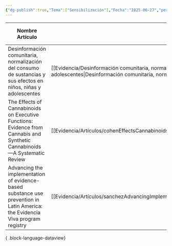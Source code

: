 ```yaml
---
{"dg-publish":true,"Tema":["Sensibilización"],"Fecha":"2025-06-27","permalink":"/evidencia/","dgPassFrontmatter":true,"noteIcon":"","created":"2025-06-27","updated":"2025-06-27T14:53:05.314-04:00"}
---
```



| Nombre Artículo                                                                                                               | Enlace a Archivo                                                                                                                                                                                                                                    | Temas                                                          | Fecha de Creación |
| ----------------------------------------------------------------------------------------------------------------------------- | --------------------------------------------------------------------------------------------------------------------------------------------------------------------------------------------------------------------------------------------------- | -------------------------------------------------------------- | ----------------- |
| Desinformación comunitaria, normalización del consumo de sustancias y sus efectos en niños, niñas y adolescentes              | [[Evidencia/Desinformación comunitaria, normalización del consumo de sustancias y sus efectos en niños, niñas y adolescentes\|Desinformación comunitaria, normalización del consumo de sustancias y sus efectos en niños, niñas y adolescentes]] | <ul><li>Evidencia</li><li>Desinformación Comunitaria</li></ul> | \-                |
| The Effects of Cannabinoids on Executive Functions: Evidence from Cannabis and Synthetic Cannabinoids—A Systematic Review     | [[Evidencia/Artículos/cohenEffectsCannabinoidsExecutive2018\|cohenEffectsCannabinoidsExecutive2018]]                                                                                                                                             | <ul><li>Evidencia</li><li>Artículo</li><li>Cannabis</li></ul>  | \-                |
| Advancing the implementation of evidence-based substance use prevention in Latin America: the Evidencia Viva program registry | [[Evidencia/Artículos/sanchezAdvancingImplementationEvidencebased2025\|sanchezAdvancingImplementationEvidencebased2025]]                                                                                                                         | <ul><li>Evidencia</li><li>Artículo</li></ul>                   | \-                |

{ .block-language-dataview}
